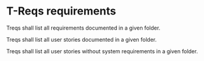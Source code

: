 # T-Reqs requirements

<requirement id=1 issue=US1d>

Treqs shall list all requirements documented in a given folder.

</requirement>

<requirement id=2 issue=US1d>

Treqs shall list all user stories documented in a given folder.

</requirement>

<requirement id=3 issue=US1d issue=US4>

Treqs shall list all user stories without system requirements in a given folder.

</requirement>
